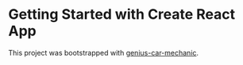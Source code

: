# Getting Started with Create React App

This project was bootstrapped with [genius-car-mechanic](https://genius-car-mechanics-sayam.netlify.app/).
